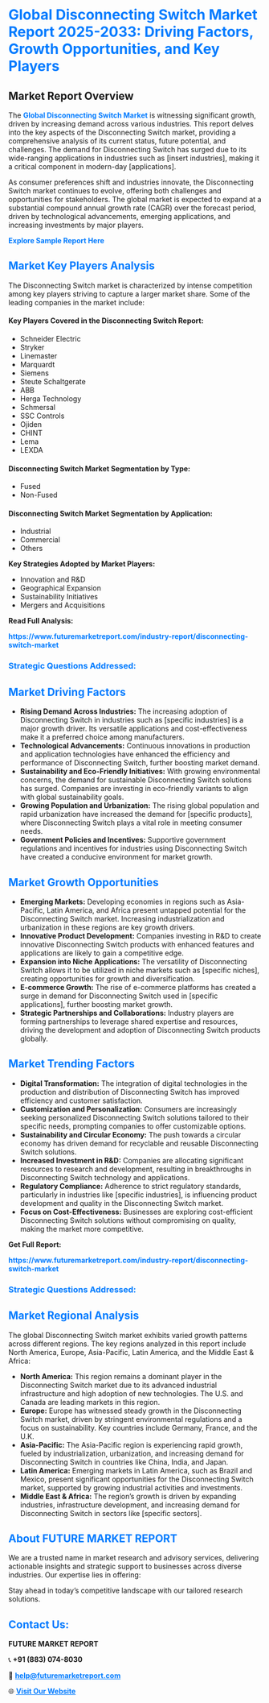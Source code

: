 <h1 style="color: #007BFF;">Global Disconnecting Switch Market Report 2025-2033: Driving Factors, Growth Opportunities, and Key Players</h1>

<section id="overview">
<h2>Market Report Overview</h2>
<p>The <a href="https://www.futuremarketreport.com/industry-report/disconnecting-switch-market" style="color: #007BFF; text-decoration: none;"><strong>Global Disconnecting Switch Market</strong></a> is witnessing significant growth, driven by increasing demand across various industries. This report delves into the key aspects of the Disconnecting Switch market, providing a comprehensive analysis of its current status, future potential, and challenges. The demand for Disconnecting Switch has surged due to its wide-ranging applications in industries such as [insert industries], making it a critical component in modern-day [applications].</p>
<p>As consumer preferences shift and industries innovate, the Disconnecting Switch market continues to evolve, offering both challenges and opportunities for stakeholders. The global market is expected to expand at a substantial compound annual growth rate (CAGR) over the forecast period, driven by technological advancements, emerging applications, and increasing investments by major players.</p>
</section>

<section id="overview">
<p><a href="https://www.futuremarketreport.com/request-sample/reportId=53269" style="color: #007BFF; text-decoration: none;"><strong>Explore Sample Report Here</strong></a></p>
</section>

<section id="key-players">
<h2 style="color: #007BFF;">Market Key Players Analysis</h2>
<p>The Disconnecting Switch market is characterized by intense competition among key players striving to capture a larger market share. Some of the leading companies in the market include:</p>
<h4>Key Players Covered in the Disconnecting Switch Report:</h4>
<ul><li>Schneider Electric</li><li>Stryker</li><li>Linemaster</li><li>Marquardt</li><li>Siemens</li><li>Steute Schaltgerate</li><li>ABB</li><li>Herga Technology</li><li>Schmersal</li><li>SSC Controls</li><li>Ojiden</li><li>CHINT</li><li>Lema</li><li>LEXDA</li></ul>
<h4>Disconnecting Switch Market Segmentation by Type:</h4>
<ul><li>Fused</li><li>Non-Fused</li></ul>

<h4>Disconnecting Switch Market Segmentation by Application:</h4>
<ul><li>Industrial</li><li>Commercial</li><li>Others</li></ul>
<p><strong>Key Strategies Adopted by Market Players:</strong></p>
<ul>
<li>Innovation and R&D</li>
<li>Geographical Expansion</li>
<li>Sustainability Initiatives</li>
<li>Mergers and Acquisitions</li>
</ul>
</section>

<section>
<p><strong>Read Full Analysis: </strong></p><a href="https://www.futuremarketreport.com/industry-report/disconnecting-switch-market" style="color: #007BFF; text-decoration: none;"><strong>https://www.futuremarketreport.com/industry-report/disconnecting-switch-market</strong></a>
<h3 style="color: #007BFF;">Strategic Questions Addressed:</h3>
</section>

<section id="driving-factors">
<h2 style="color: #007BFF;">Market Driving Factors</h2>
<ul>
<li><strong>Rising Demand Across Industries:</strong> The increasing adoption of Disconnecting Switch in industries such as [specific industries] is a major growth driver. Its versatile applications and cost-effectiveness make it a preferred choice among manufacturers.</li>
<li><strong>Technological Advancements:</strong> Continuous innovations in production and application technologies have enhanced the efficiency and performance of Disconnecting Switch, further boosting market demand.</li>
<li><strong>Sustainability and Eco-Friendly Initiatives:</strong> With growing environmental concerns, the demand for sustainable Disconnecting Switch solutions has surged. Companies are investing in eco-friendly variants to align with global sustainability goals.</li>
<li><strong>Growing Population and Urbanization:</strong> The rising global population and rapid urbanization have increased the demand for [specific products], where Disconnecting Switch plays a vital role in meeting consumer needs.</li>
<li><strong>Government Policies and Incentives:</strong> Supportive government regulations and incentives for industries using Disconnecting Switch have created a conducive environment for market growth.</li>
</ul>
</section>

<section id="growth-opportunities">
<h2 style="color: #007BFF;">Market Growth Opportunities</h2>
<ul>
<li><strong>Emerging Markets:</strong> Developing economies in regions such as Asia-Pacific, Latin America, and Africa present untapped potential for the Disconnecting Switch market. Increasing industrialization and urbanization in these regions are key growth drivers.</li>
<li><strong>Innovative Product Development:</strong> Companies investing in R&D to create innovative Disconnecting Switch products with enhanced features and applications are likely to gain a competitive edge.</li>
<li><strong>Expansion into Niche Applications:</strong> The versatility of Disconnecting Switch allows it to be utilized in niche markets such as [specific niches], creating opportunities for growth and diversification.</li>
<li><strong>E-commerce Growth:</strong> The rise of e-commerce platforms has created a surge in demand for Disconnecting Switch used in [specific applications], further boosting market growth.</li>
<li><strong>Strategic Partnerships and Collaborations:</strong> Industry players are forming partnerships to leverage shared expertise and resources, driving the development and adoption of Disconnecting Switch products globally.</li>
</ul>
</section>

<section id="trending-factors">
<h2 style="color: #007BFF;">Market Trending Factors</h2>
<ul>
<li><strong>Digital Transformation:</strong> The integration of digital technologies in the production and distribution of Disconnecting Switch has improved efficiency and customer satisfaction.</li>
<li><strong>Customization and Personalization:</strong> Consumers are increasingly seeking personalized Disconnecting Switch solutions tailored to their specific needs, prompting companies to offer customizable options.</li>
<li><strong>Sustainability and Circular Economy:</strong> The push towards a circular economy has driven demand for recyclable and reusable Disconnecting Switch solutions.</li>
<li><strong>Increased Investment in R&D:</strong> Companies are allocating significant resources to research and development, resulting in breakthroughs in Disconnecting Switch technology and applications.</li>
<li><strong>Regulatory Compliance:</strong> Adherence to strict regulatory standards, particularly in industries like [specific industries], is influencing product development and quality in the Disconnecting Switch market.</li>
<li><strong>Focus on Cost-Effectiveness:</strong> Businesses are exploring cost-efficient Disconnecting Switch solutions without compromising on quality, making the market more competitive.</li>
</ul>
</section>

<section>
<p><strong>Get Full Report: </strong></p><a href="https://www.futuremarketreport.com/industry-report/disconnecting-switch-market" style="color: #007BFF; text-decoration: none;"><strong>https://www.futuremarketreport.com/industry-report/disconnecting-switch-market</strong></a>
<h3 style="color: #007BFF;">Strategic Questions Addressed:</h3>
</section>


<section id="regional-analysis">
<h2 style="color: #007BFF;">Market Regional Analysis</h2>
<p>The global Disconnecting Switch market exhibits varied growth patterns across different regions. The key regions analyzed in this report include North America, Europe, Asia-Pacific, Latin America, and the Middle East & Africa:</p>
<ul>
<li><strong>North America:</strong> This region remains a dominant player in the Disconnecting Switch market due to its advanced industrial infrastructure and high adoption of new technologies. The U.S. and Canada are leading markets in this region.</li>
<li><strong>Europe:</strong> Europe has witnessed steady growth in the Disconnecting Switch market, driven by stringent environmental regulations and a focus on sustainability. Key countries include Germany, France, and the U.K.</li>
<li><strong>Asia-Pacific:</strong> The Asia-Pacific region is experiencing rapid growth, fueled by industrialization, urbanization, and increasing demand for Disconnecting Switch in countries like China, India, and Japan.</li>
<li><strong>Latin America:</strong> Emerging markets in Latin America, such as Brazil and Mexico, present significant opportunities for the Disconnecting Switch market, supported by growing industrial activities and investments.</li>
<li><strong>Middle East & Africa:</strong> The region’s growth is driven by expanding industries, infrastructure development, and increasing demand for Disconnecting Switch in sectors like [specific sectors].</li>
</ul>
</section>

<footer>
<h2 style="color: #007BFF;">About FUTURE MARKET REPORT</h2>
<p>We are a trusted name in market research and advisory services, delivering actionable insights and strategic support to businesses across diverse industries. Our expertise lies in offering:</p>

<p>Stay ahead in today’s competitive landscape with our tailored research solutions.</p>

<h2 style="color: #007BFF;">Contact Us:</h2>
<p><strong>FUTURE MARKET REPORT</strong></p>
<p>📞 <strong>+91 (883) 074-8030</strong></p>
<p>📧 <strong><a href="mailto:help@futuremarketreport.com" style="color: #007BFF;">help@futuremarketreport.com</a></strong></p>
<p>🌐 <strong><a href="https://www.futuremarketreport.com/" style="color: #007BFF;">Visit Our Website</a></strong></p>
</footer>